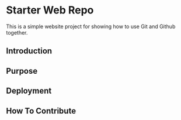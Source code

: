 # Starter Web Repo

This is a simple website project for showing how to use Git and Github together.

## Introduction 

## Purpose

## Deployment

## How To Contribute